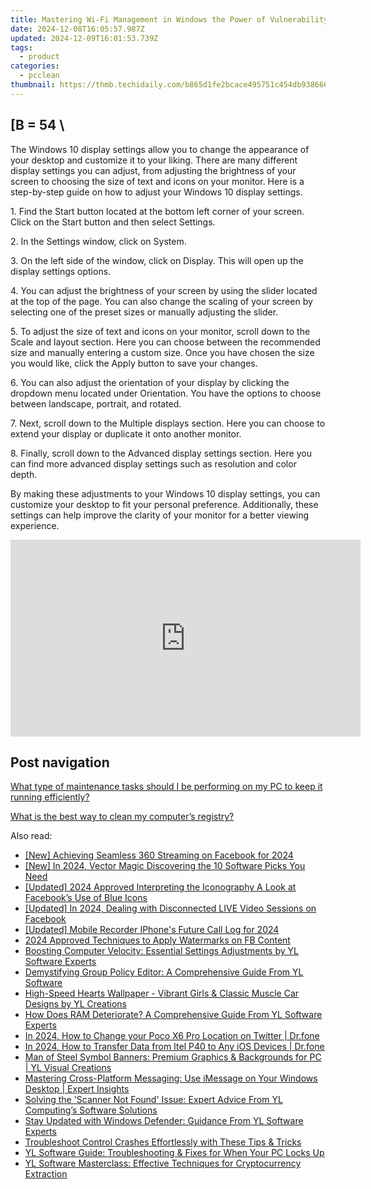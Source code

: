 ```yaml
---
title: Mastering Wi-Fi Management in Windows the Power of Vulnerability and Connection - Lessons From Brené Brown (TED Talk)
date: 2024-12-08T16:05:57.987Z
updated: 2024-12-09T16:01:53.739Z
tags:
  - product
categories:
  - pcclean
thumbnail: https://thmb.techidaily.com/b865d1fe2bcace495751c454db93866647380420be6c31ae58cdceea73012a33.jpg
---
```


## \[B = 54 \

The Windows 10 display settings allow you to change the appearance of your desktop and customize it to your liking. There are many different display settings you can adjust, from adjusting the brightness of your screen to choosing the size of text and icons on your monitor. Here is a step-by-step guide on how to adjust your Windows 10 display settings. 

1\. Find the Start button located at the bottom left corner of your screen. Click on the Start button and then select Settings.

2\. In the Settings window, click on System.

3\. On the left side of the window, click on Display. This will open up the display settings options. 

4\. You can adjust the brightness of your screen by using the slider located at the top of the page. You can also change the scaling of your screen by selecting one of the preset sizes or manually adjusting the slider.

5\. To adjust the size of text and icons on your monitor, scroll down to the Scale and layout section. Here you can choose between the recommended size and manually entering a custom size. Once you have chosen the size you would like, click the Apply button to save your changes.

6\. You can also adjust the orientation of your display by clicking the dropdown menu located under Orientation. You have the options to choose between landscape, portrait, and rotated.

7\. Next, scroll down to the Multiple displays section. Here you can choose to extend your display or duplicate it onto another monitor.

8\. Finally, scroll down to the Advanced display settings section. Here you can find more advanced display settings such as resolution and color depth. 

By making these adjustments to your Windows 10 display settings, you can customize your desktop to fit your personal preference. Additionally, these settings can help improve the clarity of your monitor for a better viewing experience.

<!-- affiliate ads begin -->
<iframe width="560" height="315" src="https://www.youtube.com/embed/43goO8X0iX0?si=48Cqf6td2q_6T6h3" title="YouTube video player" frameborder="0" allow="accelerometer; autoplay; clipboard-write; encrypted-media; gyroscope; picture-in-picture; web-share" referrerpolicy="strict-origin-when-cross-origin" allowfullscreen></iframe>
<!-- affiliate ads end -->

## Post navigation

[What type of maintenance tasks should I be performing on my PC to keep it running efficiently?](https://tools.techidaily.com/pcclean/products/)

[What is the best way to clean my computer’s registry?](https://tools.techidaily.com/pcclean/products/)

<ins class="adsbygoogle"
     style="display:block"
     data-ad-format="autorelaxed"
     data-ad-client="ca-pub-7571918770474297"
     data-ad-slot="1223367746"></ins>

<ins class="adsbygoogle"
     style="display:block"
     data-ad-client="ca-pub-7571918770474297"
     data-ad-slot="8358498916"
     data-ad-format="auto"
     data-full-width-responsive="true"></ins>

<span class="atpl-alsoreadstyle">Also read:</span>
<div><ul>
<li><a href="https://facebook-clips.techidaily.com/new-achieving-seamless-360-streaming-on-facebook-for-2024/"><u>[New] Achieving Seamless 360 Streaming on Facebook for 2024</u></a></li>
<li><a href="https://fox-links.techidaily.com/new-in-2024-vector-magic-discovering-the-10-software-picks-you-need/"><u>[New] In 2024, Vector Magic Discovering the 10 Software Picks You Need</u></a></li>
<li><a href="https://facebook-video-content.techidaily.com/updated-2024-approved-interpreting-the-iconography-a-look-at-facebooks-use-of-blue-icons/"><u>[Updated] 2024 Approved Interpreting the Iconography A Look at Facebook’s Use of Blue Icons</u></a></li>
<li><a href="https://facebook-video-recording.techidaily.com/updated-in-2024-dealing-with-disconnected-live-video-sessions-on-facebook/"><u>[Updated] In 2024, Dealing with Disconnected LIVE Video Sessions on Facebook</u></a></li>
<li><a href="https://fox-links.techidaily.com/updated-mobile-recorder-iphones-future-call-log-for-2024/"><u>[Updated] Mobile Recorder IPhone's Future Call Log for 2024</u></a></li>
<li><a href="https://facebook-video-content.techidaily.com/2024-approved-techniques-to-apply-watermarks-on-fb-content/"><u>2024 Approved Techniques to Apply Watermarks on FB Content</u></a></li>
<li><a href="https://discover-awesome.techidaily.com/boosting-computer-velocity-essential-settings-adjustments-by-yl-software-experts/"><u>Boosting Computer Velocity: Essential Settings Adjustments by YL Software Experts</u></a></li>
<li><a href="https://discover-awesome.techidaily.com/demystifying-group-policy-editor-a-comprehensive-guide-from-yl-software/"><u>Demystifying Group Policy Editor: A Comprehensive Guide From YL Software</u></a></li>
<li><a href="https://discover-awesome.techidaily.com/high-speed-hearts-wallpaper-vibrant-girls-and-classic-muscle-car-designs-by-yl-creations/"><u>High-Speed Hearts Wallpaper - Vibrant Girls & Classic Muscle Car Designs by YL Creations</u></a></li>
<li><a href="https://discover-awesome.techidaily.com/how-does-ram-deteriorate-a-comprehensive-guide-from-yl-software-experts/"><u>How Does RAM Deteriorate? A Comprehensive Guide From YL Software Experts</u></a></li>
<li><a href="https://location-social.techidaily.com/in-2024-how-to-change-your-poco-x6-pro-location-on-twitter-drfone-by-drfone-virtual-android/"><u>In 2024, How to Change your Poco X6 Pro Location on Twitter | Dr.fone</u></a></li>
<li><a href="https://android-transfer.techidaily.com/in-2024-how-to-transfer-data-from-itel-p40-to-any-ios-devices-drfone-by-drfone-transfer-from-android-transfer-from-android/"><u>In 2024, How to Transfer Data from Itel P40 to Any iOS Devices | Dr.fone</u></a></li>
<li><a href="https://discover-awesome.techidaily.com/man-of-steel-symbol-banners-premium-graphics-and-backgrounds-for-pc-yl-visual-creations/"><u>Man of Steel Symbol Banners: Premium Graphics & Backgrounds for PC | YL Visual Creations</u></a></li>
<li><a href="https://tech-hub.techidaily.com/mastering-cross-platform-messaging-use-imessage-on-your-windows-desktop-expert-insights/"><u>Mastering Cross-Platform Messaging: Use iMessage on Your Windows Desktop | Expert Insights</u></a></li>
<li><a href="https://discover-awesome.techidaily.com/solving-the-scanner-not-found-issue-expert-advice-from-yl-computings-software-solutions/"><u>Solving the 'Scanner Not Found' Issue: Expert Advice From YL Computing’s Software Solutions</u></a></li>
<li><a href="https://discover-awesome.techidaily.com/stay-updated-with-windows-defender-guidance-from-yl-software-experts/"><u>Stay Updated with Windows Defender: Guidance From YL Software Experts</u></a></li>
<li><a href="https://win-answers.techidaily.com/1723006404737-troubleshoot-control-crashes-effortlessly-with-these-tips-and-tricks/"><u>Troubleshoot Control Crashes Effortlessly with These Tips & Tricks</u></a></li>
<li><a href="https://discover-awesome.techidaily.com/yl-software-guide-troubleshooting-and-fixes-for-when-your-pc-locks-up/"><u>YL Software Guide: Troubleshooting & Fixes for When Your PC Locks Up</u></a></li>
<li><a href="https://discover-awesome.techidaily.com/yl-software-masterclass-effective-techniques-for-cryptocurrency-extraction/"><u>YL Software Masterclass: Effective Techniques for Cryptocurrency Extraction</u></a></li>
</ul></div>

